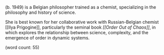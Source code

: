 (b. 1949) is a Belgian philosopher trained as a chemist, specializing in the philosophy and history of science. 

She is best known for her collaborative work with Russian-Belgian chemist [[Ilya Prigogine]], particularly the seminal book *[[Order Out of Chaos]]*, in which explores the relationship between science, complexity, and the emergence of order in dynamic systems.

(word count: 55)